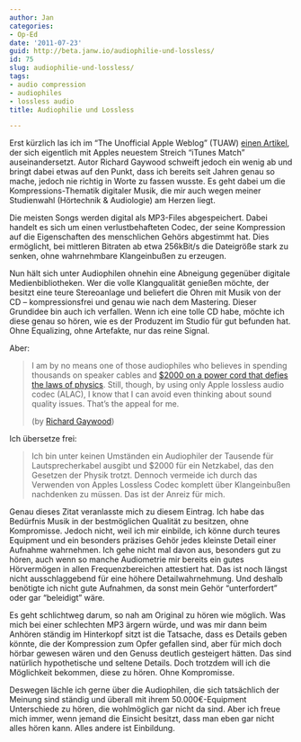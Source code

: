 ```yaml
---
author: Jan
categories:
- Op-Ed
date: '2011-07-23'
guid: http://beta.janw.io/audiophilie-und-lossless/
id: 75
slug: audiophilie-und-lossless/
tags:
- audio compression
- audiophiles
- lossless audio
title: Audiophilie und Lossless

---
```


Erst kürzlich las ich im &#8220;The Unofficial Apple Weblog&#8221; (TUAW) [einen Artikel](http://www.tuaw.com/2011/06/11/how-itunes-match-solves-my-obscure-downsampling-problem/), der sich eigentlich mit Apples neuestem Streich &#8220;iTunes Match&#8221; auseinandersetzt. Autor Richard Gaywood schweift jedoch ein wenig ab und bringt dabei etwas auf den Punkt, dass ich bereits seit Jahren genau so mache, jedoch nie richtig in Worte zu fassen wusste. Es geht dabei um die Kompressions-Thematik digitaler Musik, die mir auch wegen meiner Studienwahl (Hörtechnik & Audiologie) am Herzen liegt.

<!--more-->

Die meisten Songs werden digital als MP3-Files abgespeichert. Dabei handelt es sich um einen verlustbehafteten Codec, der seine Kompression auf die Eigenschaften des menschlichen Gehörs abgestimmt hat. Dies ermöglicht, bei mittleren Bitraten ab etwa 256kBit/s die Dateigröße stark zu senken, ohne wahrnehmbare Klangeinbußen zu erzeugen.

Nun hält sich unter Audiophilen ohnehin eine Abneigung gegenüber digitale Medienbibliotheken. Wer die volle Klangqualität genießen möchte, der besitzt eine teure Stereoanlage und beliefert die Ohren mit Musik von der CD – kompressionsfrei und genau wie nach dem Mastering. Dieser Grundidee bin auch ich verfallen. Wenn ich eine tolle CD habe, möchte ich diese genau so hören, wie es der Produzent im Studio für gut befunden hat. Ohne Equalizing, ohne Artefakte, nur das reine Signal.

Aber:

> I am by no means one of those audiophiles who believes in spending thousands on speaker cables and [$2000 on a power cord that defies the laws of physics](http://www.dedicatedaudio.com/inc/sdetail/125/24045). Still, though, by using only Apple lossless audio codec (ALAC), I know that I can avoid even thinking about sound quality issues. That&#8217;s the appeal for me.
>
> (by [Richard Gaywood](http://www.tuaw.com/2011/06/11/how-itunes-match-solves-my-obscure-downsampling-problem/))

Ich übersetze frei:

> Ich bin unter keinen Umständen ein Audiophiler der Tausende für Lautsprecherkabel ausgibt und $2000 für ein Netzkabel, das den Gesetzen der Physik trotzt. Dennoch vermeide ich durch das Verwenden von Apples Lossless Codec komplett über Klangeinbußen nachdenken zu müssen. Das ist der Anreiz für mich.

Genau dieses Zitat veranlasste mich zu diesem Eintrag. Ich habe das Bedürfnis Musik in der bestmöglichen Qualität zu besitzen, ohne Kompromisse. Jedoch nicht, weil ich mir einbilde, ich könne durch teures Equipment und ein besonders präzises Gehör jedes kleinste Detail einer Aufnahme wahrnehmen. Ich gehe nicht mal davon aus, besonders gut zu hören, auch wenn so manche Audiometrie mir bereits ein gutes Hörvermögen in allen Frequenzbereichen attestiert hat. Das ist noch längst nicht ausschlaggebend für eine höhere Detailwahrnehmung. Und deshalb benötigte ich nicht gute Aufnahmen, da sonst mein Gehör &#8220;unterfordert&#8221; oder gar &#8220;beleidigt&#8221; wäre.

Es geht schlichtweg darum, so nah am Original zu hören wie möglich. Was mich bei einer schlechten MP3 ärgern würde, und was mir dann beim Anhören ständig im Hinterkopf sitzt ist die Tatsache, dass es Details geben könnte, die der Kompression zum Opfer gefallen sind, aber für mich doch hörbar gewesen wären und den Genuss deutlich gesteigert hätten. Das sind natürlich hypothetische und seltene Details. Doch trotzdem will ich die Möglichkeit bekommen, diese zu hören. Ohne Kompromisse.

Deswegen lächle ich gerne über die Audiophilen, die sich tatsächlich der Meinung sind ständig und überall mit ihrem 50.000€-Equipment Unterschiede zu hören, die wohlmöglich gar nicht da sind. Aber ich freue mich immer, wenn jemand die Einsicht besitzt, dass man eben gar nicht alles hören kann. Alles andere ist Einbildung.